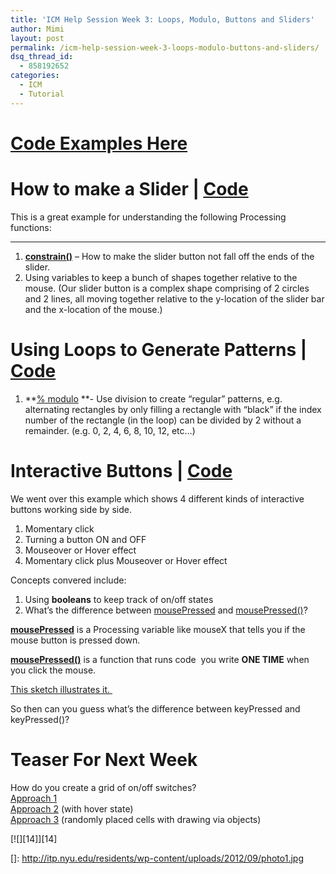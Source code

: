 ```yaml
---
title: 'ICM Help Session Week 3: Loops, Modulo, Buttons and Sliders'
author: Mimi
layout: post
permalink: /icm-help-session-week-3-loops-modulo-buttons-and-sliders/
dsq_thread_id:
  - 858192652
categories:
  - ICM
  - Tutorial
---
```

# 

# [Code Examples Here][1]

 [1]: https://github.com/itpresidents/ICM-Help-Sessions/tree/master/ICM_Help_Session_Week_3

# How to make a Slider | [Code][2]

 [2]: https://github.com/itpresidents/ICM-Help-Sessions/blob/master/ICM_Help_Session_Week_3/ICM_Help_Week3_Slider/ICM_Help_Week3_Slider.pde

This is a great example for understanding the following Processing functions:  
****

1.  **[constrain()][3]** – How to make the slider button not fall off the ends of the slider.
2.  Using variables to keep a bunch of shapes together relative to the mouse. (Our slider button is a complex shape comprising of 2 circles and 2 lines, all moving together relative to the y-location of the slider bar and the x-location of the mouse.)

 [3]: http://processing.org/reference/constrain_.html

# Using Loops to Generate Patterns | [Code][4]

 [4]: https://github.com/itpresidents/ICM-Help-Sessions/blob/master/ICM_Help_Session_Week_3/ICM_Help_Week3_LoopsAsPatterns/ICM_Help_Week3_LoopsAsPatterns.pde

1.  **[% modulo][5] **- Use division to create “regular” patterns, e.g. alternating rectangles by only filling a rectangle with “black” if the index number of the rectangle (in the loop) can be divided by 2 without a remainder. (e.g. 0, 2, 4, 6, 8, 10, 12, etc…)

 [5]: http://processing.org/reference/modulo.html

# Interactive Buttons | [Code][6]

 [6]: https://github.com/itpresidents/ICM-Help-Sessions/blob/master/ICM_Help_Session_Week_3/ICM_Help_Week3_Buttons/ICM_Help_Week3_Buttons.pde

We went over this example which shows 4 different kinds of interactive buttons working side by side.

1.  Momentary click
2.  Turning a button ON and OFF
3.  Mouseover or Hover effect
4.  Momentary click plus Mouseover or Hover effect

Concepts convered include:

1.  Using **booleans** to keep track of on/off states
2.  What’s the difference between [mousePressed][7] and [mousePressed()][8]?

 [7]: http://processing.org/reference/mousePressed.html
 [8]: http://processing.org/reference/mousePressed_.html

**[mousePressed][7]** is a Processing variable like mouseX that tells you if the mouse button is pressed down.

**[mousePressed()][8]** is a function that runs code  you write **ONE TIME** when you click the mouse.

[This sketch illustrates it. ][9]

 [9]: https://github.com/itpresidents/ICM-Help-Sessions/blob/master/ICM_Help_Session_Week_2/ICM_Help_Session_Week_2_events/ICM_Help_Session_Week_2_events.pde

So then can you guess what’s the difference between keyPressed and keyPressed()?

# Teaser For Next Week

How do you create a grid of on/off switches?  
[Approach 1][10]  
[Approach 2][11] (with hover state)  
[Approach 3][12] (randomly placed cells with drawing via objects)

 [10]: https://github.com/itpresidents/ICM-Help-Sessions/blob/master/ICM_Help_Session_Week_3/ICM_Help_Week3_ToggleGrid_Alt/ICM_Help_Week3_ToggleGrid_Alt.pde
 [11]: https://github.com/itpresidents/ICM-Help-Sessions/blob/master/ICM_Help_Session_Week_3/ICM_Help_Week3_ToggleGrid/ICM_Help_Week3_ToggleGrid.pde
 [12]: https://github.com/itpresidents/ICM-Help-Sessions/blob/master/ICM_Help_Session_Week_3/ICM_Help_Week3_ToggleRandomWithLines_pde/ICM_Help_Week3_ToggleRandomWithLines_pde.pde

[![][14]][14]

 []: http://itp.nyu.edu/residents/wp-content/uploads/2012/09/photo1.jpg